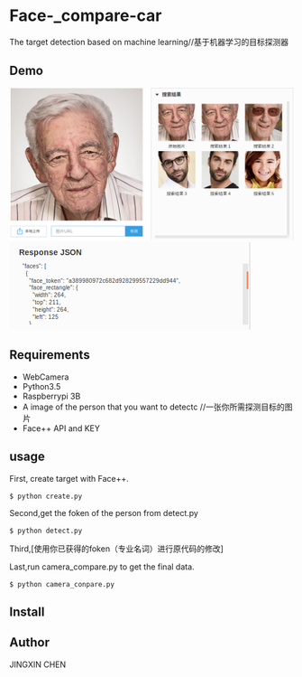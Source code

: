 # Face-_compare-car
The target detection based on machine learning//基于机器学习的目标探测器

## Demo
![](https://github.com/chenjingxin97/Face-_compare-car/blob/master/Screenshot%20from%202017-07-11%2019-15-19.png)
![](https://github.com/chenjingxin97/Face-_compare-car/blob/master/Screenshot%20from%202017-07-11%2019-16-36.png)
## Requirements
* WebCamera
* Python3.5
* Raspberrypi 3B
* A image of the person that you want to detectc //一张你所需探测目标的图片
* Face++ API and KEY
## usage
First, create target with Face++.

    $ python create.py

Second,get the foken of the person from detect.py

    $ python detect.py
    
Third,[使用你已获得的foken（专业名词）进行原代码的修改]

Last,run camera_compare.py to get the final data.

    $ python camera_conpare.py

## Install

## Author
JINGXIN CHEN
